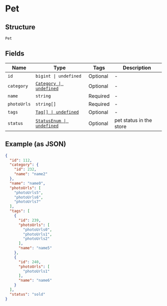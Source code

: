 
# Pet

## Structure

`Pet`

## Fields

| Name | Type | Tags | Description |
|  --- | --- | --- | --- |
| `id` | `bigint \| undefined` | Optional | - |
| `category` | [`Category \| undefined`](../../doc/models/category.md) | Optional | - |
| `name` | `string` | Required | - |
| `photoUrls` | `string[]` | Required | - |
| `tags` | [`Tag[] \| undefined`](../../doc/models/tag.md) | Optional | - |
| `status` | [`StatusEnum \| undefined`](../../doc/models/status-enum.md) | Optional | pet status in the store |

## Example (as JSON)

```json
{
  "id": 112,
  "category": {
    "id": 232,
    "name": "name2"
  },
  "name": "name0",
  "photoUrls": [
    "photoUrls5",
    "photoUrls6",
    "photoUrls7"
  ],
  "tags": [
    {
      "id": 239,
      "photoUrls": [
        "photoUrls0",
        "photoUrls1",
        "photoUrls2"
      ],
      "name": "name5"
    },
    {
      "id": 240,
      "photoUrls": [
        "photoUrls1"
      ],
      "name": "name6"
    }
  ],
  "status": "sold"
}
```

